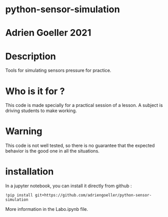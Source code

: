 # python-sensor-simulation
# Adrien Goeller 2021

# Description
Tools for simulating sensors pressure for practice.

# Who is it for ?
This code is made specially for a practical session of a lesson. A subject is driving students to make working.

# Warning
This code is not well tested, so there is no guarantee that the expected behavior is the good one in all the situations.

# installation

In a jupyter notebook, you can install it directly from github : 

```{python}
!pip install git+https://github.com/adriengoeller/python-sensor-simulation 
```

More information in the Labo.ipynb file.
